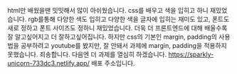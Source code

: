 html만 배웠을땐 밋밋해서 많이 아쉬웠습니다. css를 배우고 색을 입히고 하니 재밌었습니다. rgb를통해 다양한 색도 입히고 다양한 색을 글자에 입히는 재미도 있고, 폰트도 새로 정하고 폰트 사이즈도 정하니 재밌었습니다. 더욱 더 프론트엔드에 대해 배울수록 잘 알고싶어지고 더 잘하고싶어집니다. 하지만 css의 기본인 margin, padding의 사용법을 공부하려고 youtube를 봤지만, 잘 안돼서 과제에 margin, padding을 적용하지 못했습니다. 죄송합니다. 다음엔 더 과제를 열심히 하겠습니다. https://sparkly-unicorn-733dc3.netlify.app/ 배포 주소입니다.